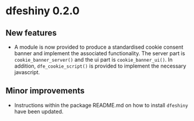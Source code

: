 # dfeshiny 0.2.0

## New features

* A module is now provided to produce a standardised cookie consent banner and 
implement the associated functionality. The server part is 
`cookie_banner_server()` and the ui part is `cookie_banner_ui()`. In addition, 
`dfe_cookie_script()` is provided to implement the necessary javascript.

## Minor improvements

* Instructions within the package README.md on how to install `dfeshiny` have
been updated.

